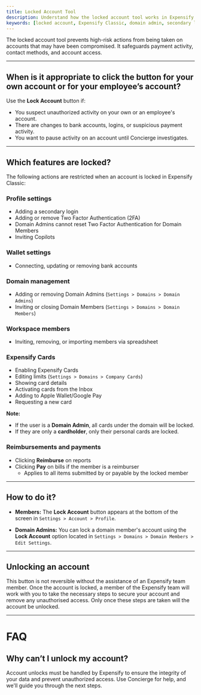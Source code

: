 ```yaml
---
title: Locked Account Tool
description: Understand how the locked account tool works in Expensify Classic, what features it restricts, and how to request an unlock.
keywords: [locked account, Expensify Classic, domain admin, secondary login, reimbursements blocked, card locked, unlock account]
---
```

<div id="expensify-classic" markdown="1">

The locked account tool prevents high-risk actions from being taken on accounts that may have been compromised. It safeguards payment activity, contact methods, and account access.

---

## When is it appropriate to click the button for your own account or for your employee’s account?

Use the **Lock Account** button if:
- You suspect unauthorized activity on your own or an employee's account.
- There are changes to bank accounts, logins, or suspicious payment activity.
- You want to pause activity on an account until Concierge investigates.

---

## Which features are locked?

The following actions are restricted when an account is locked in Expensify Classic:

### Profile settings
- Adding a secondary login
- Adding or remove Two Factor Authentication (2FA)
- Domain Admins cannot reset Two Factor Authentication for Domain Members  
- Inviting Copilots  

### Wallet settings
- Connecting, updating or removing bank accounts

### Domain management
- Adding or removing Domain Admins (`Settings > Domains > Domain Admins`)  
- Inviting or closing Domain Members (`Settings > Domains > Domain Members`)  

### Workspace members
- Inviting, removing, or importing members via spreadsheet

### Expensify Cards
- Enabling Expensify Cards  
- Editing limits (`Settings > Domains > Company Cards`)  
- Showing card details  
- Activating cards from the Inbox  
- Adding to Apple Wallet/Google Pay  
- Requesting a new card  

**Note:**  
- If the user is a **Domain Admin**, all cards under the domain will be locked.  
- If they are only a **cardholder**, only their personal cards are locked.

### Reimbursements and payments
- Clicking **Reimburse** on reports  
- Clicking **Pay** on bills if the member is a reimburser  
  - Applies to all items submitted by or payable by the locked member

---

## How to do it?


- **Members:** The **Lock Account** button appears at the bottom of the screen in `Settings > Account > Profile`.

- **Domain Admins:** You can lock a domain member's account using the **Lock Account** option located in `Settings > Domains > Domain Members > Edit Settings`.

---

## Unlocking an account

This button is not reversible without the assistance of an Expensify team member. Once the account is locked, a member of the Expensify team will work with you to take the necessary steps to secure your account and remove any unauthorised access. Only once these steps are taken will the account be unlocked. 

---

# FAQ

## Why can’t I unlock my account?

Account unlocks must be handled by Expensify to ensure the integrity of your data and prevent unauthorized access. Use Concierge for help, and we'll guide you through the next steps.

</div>
